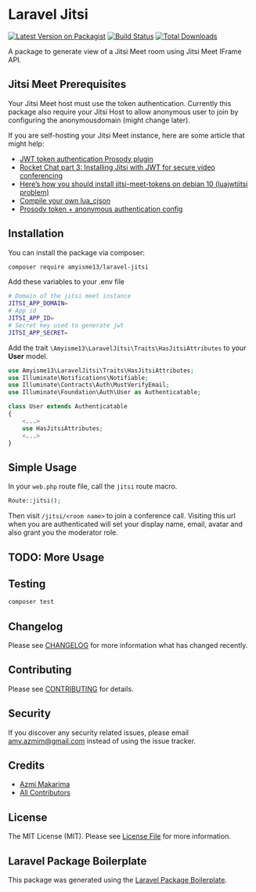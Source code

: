 # Laravel Jitsi

[![Latest Version on Packagist](https://img.shields.io/packagist/v/amyisme13/laravel-jitsi.svg?style=flat-square)](https://packagist.org/packages/amyisme13/laravel-jitsi)
[![Build Status](https://img.shields.io/travis/amyisme13/laravel-jitsi/master.svg?style=flat-square)](https://travis-ci.org/amyisme13/laravel-jitsi)
[![Total Downloads](https://img.shields.io/packagist/dt/amyisme13/laravel-jitsi.svg?style=flat-square)](https://packagist.org/packages/amyisme13/laravel-jitsi)

A package to generate view of a Jitsi Meet room using Jitsi Meet IFrame API.

## Jitsi Meet Prerequisites

Your Jitsi Meet host must use the token authentication. Currently this package also require your Jitsi Host to allow anonymous user to join by configuring the anonymousdomain (might change later).

If you are self-hosting your Jitsi Meet instance, here are some article that might help:

-   [JWT token authentication Prosody plugin](https://github.com/jitsi/lib-jitsi-meet/blob/master/doc/tokens.md)
-   [Rocket Chat part 3: Installing Jitsi with JWT for secure video conferencing](https://medium.com/@szewong/rocket-chat-part-3-installing-jitsi-with-jwt-for-secure-video-conferencing-b6f909e7f92c)
-   [Here’s how you should install jitsi-meet-tokens on debian 10 (luajwtjitsi problem)](https://community.jitsi.org/t/heres-how-you-should-install-jitsi-meet-tokens-on-debian-10/59606)
-   [Compile your own lua_cjson](https://community.jitsi.org/t/jwt-token-authentication-broken-on-debian-10-with-openssl-1-1/31027/5)
-   [Prosody token + anonymous authentication config](https://github.com/jitsi/jitsi-meet/pull/5025#issuecomment-580013383)

## Installation

You can install the package via composer:

```bash
composer require amyisme13/laravel-jitsi
```

Add these variables to your .env file

```bash
# Domain of the jitsi meet instance
JITSI_APP_DOMAIN=
# App id
JITSI_APP_ID=
# Secret key used to generate jwt
JITSI_APP_SECRET=
```

Add the trait `\Amyisme13\LaravelJitsi\Traits\HasJitsiAttributes` to your **User** model.

```php
use Amyisme13\LaravelJitsi\Traits\HasJitsiAttributes;
use Illuminate\Notifications\Notifiable;
use Illuminate\Contracts\Auth\MustVerifyEmail;
use Illuminate\Foundation\Auth\User as Authenticatable;

class User extends Authenticatable
{
    <...>
    use HasJitsiAttributes;
    <...>
}
```

## Simple Usage

In your `web.php` route file, call the `jitsi` route macro.

```php
Route::jitsi();
```

Then visit `/jitsi/<room name>` to join a conference call. Visiting this url when you are authenticated will set your display name, email, avatar and also grant you the moderator role.

## TODO: More Usage

## Testing

```bash
composer test
```

## Changelog

Please see [CHANGELOG](CHANGELOG.md) for more information what has changed recently.

## Contributing

Please see [CONTRIBUTING](CONTRIBUTING.md) for details.

## Security

If you discover any security related issues, please email amy.azmim@gmail.com instead of using the issue tracker.

## Credits

-   [Azmi Makarima](https://github.com/amyisme13)
-   [All Contributors](../../contributors)

## License

The MIT License (MIT). Please see [License File](LICENSE.md) for more information.

## Laravel Package Boilerplate

This package was generated using the [Laravel Package Boilerplate](https://laravelpackageboilerplate.com).
